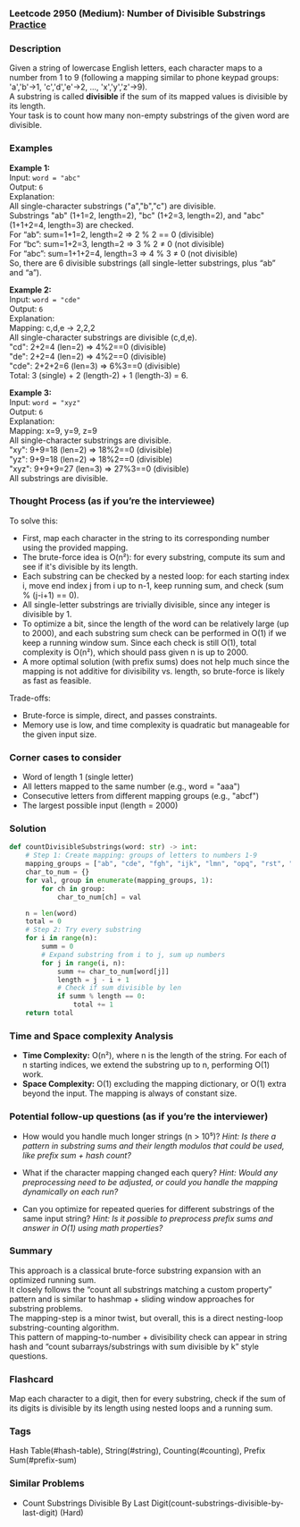 ### Leetcode 2950 (Medium): Number of Divisible Substrings [Practice](https://leetcode.com/problems/number-of-divisible-substrings)

### Description  
Given a string of lowercase English letters, each character maps to a number from 1 to 9 (following a mapping similar to phone keypad groups: 'a','b'→1, 'c','d','e'→2, ..., 'x','y','z'→9).  
A substring is called **divisible** if the sum of its mapped values is divisible by its length.  
Your task is to count how many non-empty substrings of the given word are divisible.

### Examples  

**Example 1:**  
Input: `word = "abc"`  
Output: `6`  
Explanation:  
All single-character substrings ("a","b","c") are divisible.  
Substrings "ab" (1+1=2, length=2), "bc" (1+2=3, length=2), and "abc" (1+1+2=4, length=3) are checked.  
For “ab”: sum=1+1=2, length=2 ⇒ 2 % 2 == 0 (divisible)  
For “bc”: sum=1+2=3, length=2 ⇒ 3 % 2 ≠ 0 (not divisible)  
For “abc”: sum=1+1+2=4, length=3 ⇒ 4 % 3 ≠ 0 (not divisible)  
So, there are 6 divisible substrings (all single-letter substrings, plus “ab” and “a”).

**Example 2:**  
Input: `word = "cde"`  
Output: `6`  
Explanation:  
Mapping: c,d,e → 2,2,2  
All single-character substrings are divisible (c,d,e).  
"cd": 2+2=4 (len=2) ⇒ 4%2==0 (divisible)  
"de": 2+2=4 (len=2) ⇒ 4%2==0 (divisible)  
"cde": 2+2+2=6 (len=3) ⇒ 6%3==0 (divisible)  
Total: 3 (single) + 2 (length-2) + 1 (length-3) = 6.

**Example 3:**  
Input: `word = "xyz"`  
Output: `6`  
Explanation:  
Mapping: x=9, y=9, z=9  
All single-character substrings are divisible.  
"xy": 9+9=18 (len=2) ⇒ 18%2==0 (divisible)  
"yz": 9+9=18 (len=2) ⇒ 18%2==0 (divisible)  
"xyz": 9+9+9=27 (len=3) ⇒ 27%3==0 (divisible)  
All substrings are divisible.


### Thought Process (as if you’re the interviewee)  
To solve this:
- First, map each character in the string to its corresponding number using the provided mapping.
- The brute-force idea is O(n²): for every substring, compute its sum and see if it's divisible by its length.
- Each substring can be checked by a nested loop: for each starting index i, move end index j from i up to n-1, keep running sum, and check (sum % (j-i+1) == 0).
- All single-letter substrings are trivially divisible, since any integer is divisible by 1.
- To optimize a bit, since the length of the word can be relatively large (up to 2000), and each substring sum check can be performed in O(1) if we keep a running window sum. Since each check is still O(1), total complexity is O(n²), which should pass given n is up to 2000.
- A more optimal solution (with prefix sums) does not help much since the mapping is not additive for divisibility vs. length, so brute-force is likely as fast as feasible.

Trade-offs:
- Brute-force is simple, direct, and passes constraints.
- Memory use is low, and time complexity is quadratic but manageable for the given input size.


### Corner cases to consider  
- Word of length 1 (single letter)
- All letters mapped to the same number (e.g., word = "aaa")
- Consecutive letters from different mapping groups (e.g., "abcf")  
- The largest possible input (length = 2000)


### Solution

```python
def countDivisibleSubstrings(word: str) -> int:
    # Step 1: Create mapping: groups of letters to numbers 1-9
    mapping_groups = ["ab", "cde", "fgh", "ijk", "lmn", "opq", "rst", "uvw", "xyz"]
    char_to_num = {}
    for val, group in enumerate(mapping_groups, 1):
        for ch in group:
            char_to_num[ch] = val

    n = len(word)
    total = 0
    # Step 2: Try every substring
    for i in range(n):
        summ = 0
        # Expand substring from i to j, sum up numbers
        for j in range(i, n):
            summ += char_to_num[word[j]]
            length = j - i + 1
            # Check if sum divisible by len
            if summ % length == 0:
                total += 1
    return total
```

### Time and Space complexity Analysis  

- **Time Complexity:** O(n²), where n is the length of the string. For each of n starting indices, we extend the substring up to n, performing O(1) work.
- **Space Complexity:** O(1) excluding the mapping dictionary, or O(1) extra beyond the input. The mapping is always of constant size.



### Potential follow-up questions (as if you’re the interviewer)  

- How would you handle much longer strings (n > 10⁵)?
  *Hint: Is there a pattern in substring sums and their length modulos that could be used, like prefix sum + hash count?*

- What if the character mapping changed each query?
  *Hint: Would any preprocessing need to be adjusted, or could you handle the mapping dynamically on each run?*

- Can you optimize for repeated queries for different substrings of the same input string?
  *Hint: Is it possible to preprocess prefix sums and answer in O(1) using math properties?*


### Summary
This approach is a classical brute-force substring expansion with an optimized running sum.  
It closely follows the “count all substrings matching a custom property” pattern and is similar to hashmap + sliding window approaches for substring problems.  
The mapping-step is a minor twist, but overall, this is a direct nesting-loop substring-counting algorithm.  
This pattern of mapping-to-number + divisibility check can appear in string hash and “count subarrays/substrings with sum divisible by k” style questions.


### Flashcard
Map each character to a digit, then for every substring, check if the sum of its digits is divisible by its length using nested loops and a running sum.

### Tags
Hash Table(#hash-table), String(#string), Counting(#counting), Prefix Sum(#prefix-sum)

### Similar Problems
- Count Substrings Divisible By Last Digit(count-substrings-divisible-by-last-digit) (Hard)
